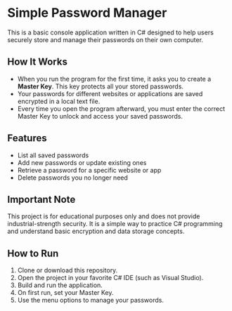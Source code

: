 # Simple Password Manager

This is a basic console application written in C# designed to help users securely store and manage their passwords on their own computer.

## How It Works

- When you run the program for the first time, it asks you to create a **Master Key**. This key protects all your stored passwords.
- Your passwords for different websites or applications are saved encrypted in a local text file.
- Every time you open the program afterward, you must enter the correct Master Key to unlock and access your saved passwords.

## Features

- List all saved passwords
- Add new passwords or update existing ones
- Retrieve a password for a specific website or app
- Delete passwords you no longer need

## Important Note

This project is for educational purposes only and does not provide industrial-strength security. It is a simple way to practice C# programming and understand basic encryption and data storage concepts.

## How to Run

1. Clone or download this repository.
2. Open the project in your favorite C# IDE (such as Visual Studio).
3. Build and run the application.
4. On first run, set your Master Key.
5. Use the menu options to manage your passwords.

